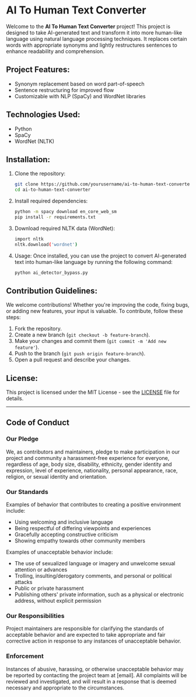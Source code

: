 # AI To Human Text Converter

Welcome to the **AI To Human Text Converter** project! This project is designed to take AI-generated text and transform it into more human-like language using natural language processing techniques. It replaces certain words with appropriate synonyms and lightly restructures sentences to enhance readability and comprehension.

## Project Features:
- Synonym replacement based on word part-of-speech
- Sentence restructuring for improved flow
- Customizable with NLP (SpaCy) and WordNet libraries

## Technologies Used:
- Python
- SpaCy
- WordNet (NLTK)

## Installation:

1. Clone the repository:
   ```bash
   git clone https://github.com/yourusername/ai-to-human-text-converter.git
   cd ai-to-human-text-converter

2. Install required dependencies:
    ```bash
    python -m spacy download en_core_web_sm
    pip install -r requirements.txt

3. Download required NLTK data (WordNet):
    ```bash
    import nltk
    nltk.download('wordnet')

4. Usage:
Once installed, you can use the project to convert AI-generated text into human-like language by running the following command:
    ```bash
    python ai_detector_bypass.py


## Contribution Guidelines:
We welcome contributions! Whether you're improving the code, fixing bugs, or adding new features, your input is valuable. To contribute, follow these steps:

1. Fork the repository.
2. Create a new branch (`git checkout -b feature-branch`).
3. Make your changes and commit them (`git commit -m 'Add new feature'`).
4. Push to the branch (`git push origin feature-branch`).
5. Open a pull request and describe your changes.

## License:
This project is licensed under the MIT License - see the [LICENSE](LICENSE) file for details.

---

## Code of Conduct

### Our Pledge
We, as contributors and maintainers, pledge to make participation in our project and community a harassment-free experience for everyone, regardless of age, body size, disability, ethnicity, gender identity and expression, level of experience, nationality, personal appearance, race, religion, or sexual identity and orientation.

### Our Standards
Examples of behavior that contributes to creating a positive environment include:

- Using welcoming and inclusive language
- Being respectful of differing viewpoints and experiences
- Gracefully accepting constructive criticism
- Showing empathy towards other community members

Examples of unacceptable behavior include:

- The use of sexualized language or imagery and unwelcome sexual attention or advances
- Trolling, insulting/derogatory comments, and personal or political attacks
- Public or private harassment
- Publishing others' private information, such as a physical or electronic address, without explicit permission

### Our Responsibilities
Project maintainers are responsible for clarifying the standards of acceptable behavior and are expected to take appropriate and fair corrective action in response to any instances of unacceptable behavior.

### Enforcement
Instances of abusive, harassing, or otherwise unacceptable behavior may be reported by contacting the project team at [email]. All complaints will be reviewed and investigated, and will result in a response that is deemed necessary and appropriate to the circumstances.

